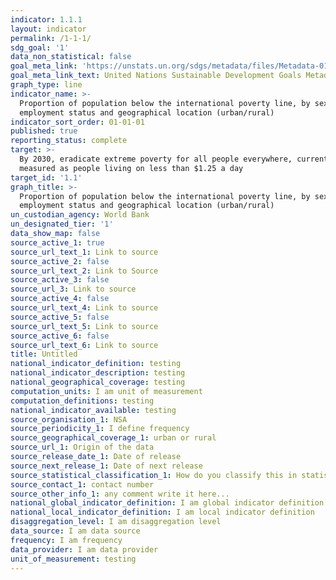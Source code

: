 ```yaml
---
indicator: 1.1.1
layout: indicator
permalink: /1-1-1/
sdg_goal: '1'
data_non_statistical: false
goal_meta_link: 'https://unstats.un.org/sdgs/metadata/files/Metadata-01-01-01a.pdf'
goal_meta_link_text: United Nations Sustainable Development Goals Metadata (pdf 894kB)
graph_type: line
indicator_name: >-
  Proportion of population below the international poverty line, by sex, age,
  employment status and geographical location (urban/rural)
indicator_sort_order: 01-01-01
published: true
reporting_status: complete
target: >-
  By 2030, eradicate extreme poverty for all people everywhere, currently
  measured as people living on less than $1.25 a day
target_id: '1.1'
graph_title: >-
  Proportion of population below the international poverty line, by sex, age,
  employment status and geographical location (urban/rural)
un_custodian_agency: World Bank
un_designated_tier: '1'
data_show_map: false
source_active_1: true
source_url_text_1: Link to source
source_active_2: false
source_url_text_2: Link to Source
source_active_3: false
source_url_3: Link to source
source_active_4: false
source_url_text_4: Link to source
source_active_5: false
source_url_text_5: Link to source
source_active_6: false
source_url_text_6: Link to source
title: Untitled
national_indicator_definition: testing
national_indicator_description: testing
national_geographical_coverage: testing
computation_units: I am unit of measurement
computation_definitions: testing
national_indicator_available: testing
source_organisation_1: NSA
source_periodicity_1: I define frequency
source_geographical_coverage_1: urban or rural
source_url_1: Origin of the data
source_release_date_1: Date of release
source_next_release_1: Date of next release
source_statistical_classification_1: How do you classify this in statistics
source_contact_1: contact number
source_other_info_1: any comment write it here...
national_global_indicator_definition: I am global indicator definition
national_local_indicator_definition: I am local indicator definition
disaggregation_level: I am disaggregation level
data_source: I am data source
frequency: I am frequency
data_provider: I am data provider
unit_of_measurement: testing
---
```

